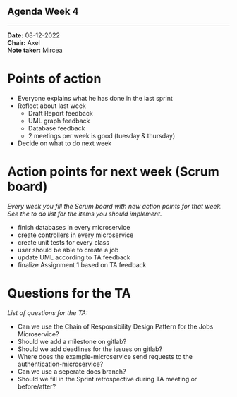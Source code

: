 ## Agenda Week 4

---

**Date:**           08-12-2022\
**Chair:**          Axel\
**Note taker:**     Mircea


# Points of action
- Everyone explains what he has done in the last sprint
- Reflect about last week 
	- Draft Report feedback
	- UML graph feedback
	- Database feedback
	- 2 meetings per week is good (tuesday & thursday)
- Decide on what to do next week
  

# Action points for next week (Scrum board)
*Every week you fill the Scrum board with new action points for that week. See the to do list for the items you should implement.*
- finish databases in every microservice
- create controllers in every microservice
- create unit tests for every class
- user should be able to create a job
- update UML according to TA feedback
- finalize Assignment 1 based on TA feedback

# Questions for the TA
*List of questions for the TA:*
- Can we use the Chain of Responsibility Design Pattern for the Jobs Microservice?
- Should we add a milestone on gitlab?
- Should we add deadlines for the issues on gitlab?
- Where does the example-microservice send requests to the authentication-microservice?
- Can we use a seperate docs branch?
- Should we fill in the Sprint retrospective during TA meeting or before/after?
